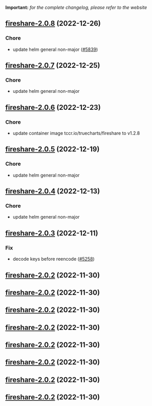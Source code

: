 **Important:**
*for the complete changelog, please refer to the website*




## [fireshare-2.0.8](https://github.com/truecharts/charts/compare/fireshare-2.0.7...fireshare-2.0.8) (2022-12-26)

### Chore

- update helm general non-major ([#5839](https://github.com/truecharts/charts/issues/5839))
  
  


## [fireshare-2.0.7](https://github.com/truecharts/charts/compare/fireshare-2.0.6...fireshare-2.0.7) (2022-12-25)

### Chore

- update helm general non-major
  
  


## [fireshare-2.0.6](https://github.com/truecharts/charts/compare/fireshare-2.0.5...fireshare-2.0.6) (2022-12-23)

### Chore

- update container image tccr.io/truecharts/fireshare to v1.2.8
  
  


## [fireshare-2.0.5](https://github.com/truecharts/charts/compare/fireshare-2.0.4...fireshare-2.0.5) (2022-12-19)

### Chore

- update helm general non-major
  
  


## [fireshare-2.0.4](https://github.com/truecharts/charts/compare/fireshare-2.0.3...fireshare-2.0.4) (2022-12-13)

### Chore

- update helm general non-major
  
  


## [fireshare-2.0.3](https://github.com/truecharts/charts/compare/fireshare-2.0.2...fireshare-2.0.3) (2022-12-11)

### Fix

- decode keys before reencode ([#5258](https://github.com/truecharts/charts/issues/5258))
  
  


## [fireshare-2.0.2](https://github.com/truecharts/charts/compare/fireshare-2.0.1...fireshare-2.0.2) (2022-11-30)




## [fireshare-2.0.2](https://github.com/truecharts/charts/compare/fireshare-2.0.1...fireshare-2.0.2) (2022-11-30)




## [fireshare-2.0.2](https://github.com/truecharts/charts/compare/fireshare-2.0.1...fireshare-2.0.2) (2022-11-30)




## [fireshare-2.0.2](https://github.com/truecharts/charts/compare/fireshare-2.0.1...fireshare-2.0.2) (2022-11-30)




## [fireshare-2.0.2](https://github.com/truecharts/charts/compare/fireshare-2.0.1...fireshare-2.0.2) (2022-11-30)




## [fireshare-2.0.2](https://github.com/truecharts/charts/compare/fireshare-2.0.1...fireshare-2.0.2) (2022-11-30)




## [fireshare-2.0.2](https://github.com/truecharts/charts/compare/fireshare-2.0.1...fireshare-2.0.2) (2022-11-30)




## [fireshare-2.0.2](https://github.com/truecharts/charts/compare/fireshare-2.0.1...fireshare-2.0.2) (2022-11-30)



